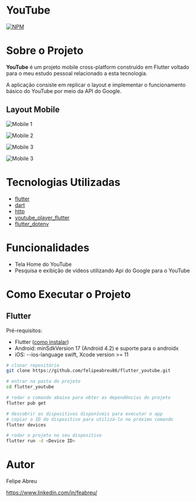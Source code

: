 # YouTube
[![NPM](https://img.shields.io/npm/l/react)](https://github.com/felipeabreu86/flutter_youtube/blob/main/LICENSE) 

# Sobre o Projeto

**YouTube** é um projeto mobile cross-platform construído em Flutter voltado para o meu estudo pessoal relacionado a esta tecnologia.

A aplicação consiste em replicar o layout e implementar o funcionamento básico do YouTube por meio da API do Google.

## Layout Mobile
![Mobile 1](https://github.com/felipeabreu86/flutter_youtube/blob/main/assets/screens/mobile1.jpeg?v=4&s=100)

![Mobile 2](https://github.com/felipeabreu86/flutter_youtube/blob/main/assets/screens/mobile2.jpeg?v=4&s=100)

![Mobile 3](https://github.com/felipeabreu86/flutter_youtube/blob/main/assets/screens/mobile3.jpeg)

<img src="https://github.com/felipeabreu86/flutter_youtube/blob/main/assets/screens/mobile3.jpeg" alt="Mobile 3" style="max-width:60%;max-height:60%;">

# Tecnologias Utilizadas
- [flutter](https://flutter.dev/ "flutter")
- [dart](https://dart.dev "dart")
- [http](https://pub.dev/packages/http "http")
- [youtube_player_flutter](https://pub.dev/packages/youtube_player_flutter "youtube_player_flutter")
- [flutter_dotenv](https://pub.dev/packages/flutter_dotenv "flutter_dotenv")

# Funcionalidades
- Tela Home do YouTube
- Pesquisa e exibição de vídeos utilizando Api do Google para o YouTube

# Como Executar o Projeto

## Flutter
Pré-requisitos: 
- Flutter ([como instalar](https://flutter.dev/docs/get-started/install "Como instalar o Flutter"))
- Android: minSdkVersion 17 (Android 4.2) e suporte para o androidx
- iOS: --ios-language swift, Xcode version >= 11

```bash
# clonar repositório
git clone https://github.com/felipeabreu86/flutter_youtube.git

# entrar na pasta do projeto
cd flutter_youtube

# rodar o comando abaixo para obter as dependências do projeto
flutter pub get

# descobrir os dispositivos disponíveis para executar o app
# copiar o ID do dispositivo para utilizá-lo no próximo comando 
flutter devices

# rodar o projeto no seu dispositivo
flutter run -d <Device ID>
```

# Autor

Felipe Abreu

https://www.linkedin.com/in/feabreu/